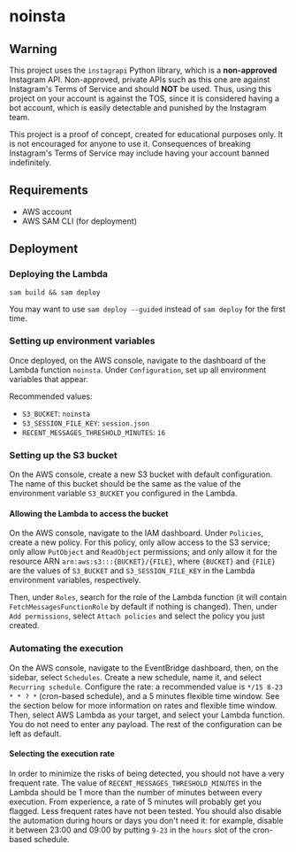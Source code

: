 # noinsta

## Warning

This project uses the `instagrapi` Python library, which is a **non-approved** Instagram API. Non-approved, private APIs such as this one are against Instagram's Terms of Service and should **NOT** be used. Thus, using this project on your account is against the TOS, since it is considered having a bot account, which is easily detectable and punished by the Instagram team.

This project is a proof of concept, created for educational purposes only. It is not encouraged for anyone to use it. Consequences of breaking Instagram's Terms of Service may include having your account banned indefinitely.

## Requirements

- AWS account
- AWS SAM CLI (for deployment)

## Deployment

### Deploying the Lambda

`sam build && sam deploy`

You may want to use `sam deploy --guided` instead of `sam deploy` for the first time.

### Setting up environment variables

Once deployed, on the AWS console, navigate to the dashboard of the Lambda function `noinsta`. Under `Configuration`, set up all environment variables that appear.

Recommended values:

- `S3_BUCKET`: `noinsta`
- `S3_SESSION_FILE_KEY`: `session.json`
- `RECENT_MESSAGES_THRESHOLD_MINUTES`: `16`

### Setting up the S3 bucket

On the AWS console, create a new S3 bucket with default configuration. The name of this bucket should be the same as the value of the environment variable `S3_BUCKET` you configured in the Lambda.

#### Allowing the Lambda to access the bucket

On the AWS console, navigate to the IAM dashboard. Under `Policies`, create a new policy. For this policy, only allow access to the S3 service; only allow `PutObject` and `ReadObject` permissions; and only allow it for the resource ARN `arn:aws:s3:::{BUCKET}/{FILE}`, where `{BUCKET}` and `{FILE}` are the values of `S3_BUCKET` and `S3_SESSION_FILE_KEY` in the Lambda environment variables, respectively.

Then, under `Roles`, search for the role of the Lambda function (it will contain `FetchMessagesFunctionRole` by default if nothing is changed). Then, under `Add permissions`, select `Attach policies` and select the policy you just created.

### Automating the execution

On the AWS console, navigate to the EventBridge dashboard, then, on the sidebar, select `Schedules`. Create a new schedule, name it, and select `Recurring schedule`. Configure the rate: a recommended value is `*/15 8-23 * * ? *` (cron-based schedule), and a 5 minutes flexible time window. See the section below for more information on rates and flexible time window. Then, select AWS Lambda as your target, and select your Lambda function. You do not need to enter any payload. The rest of the configuration can be left as default.

#### Selecting the execution rate

In order to minimize the risks of being detected, you should not have a very frequent rate. The value of `RECENT_MESSAGES_THRESHOLD_MINUTES` in the Lambda should be 1 more than the number of minutes between every execution. From experience, a rate of 5 minutes will probably get you flagged. Less frequent rates have not been tested. You should also disable the automation during hours or days you don't need it: for example, disable it between 23:00 and 09:00 by putting `9-23` in the `hours` slot of the cron-based schedule.
